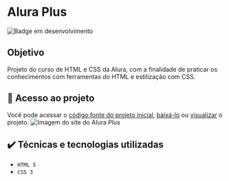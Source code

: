 # Alura Plus
![Badge em desenvolvimento](https://img.shields.io/badge/status-em%20desenvolvimento-brightgreen) <br>

## Objetivo
Projeto do curso de HTML e CSS da Alura, com a finalidade de praticar os conhecimentos com ferramentas do HTML e estilização com CSS.

## 📁 Acesso ao projeto
Você pode acessar o [código fonte do projeto inicial](https://github.com/luc4sleite/alura-plus/blob/main/index.html), [baixá-lo](https://github.com/luc4sleite/alura-plus/archive/refs/heads/main.zip) ou [visualizar](https://luc4sleite.github.io/alura-plus/) o projeto.
![Imagem do site do Alura Plus](https://user-images.githubusercontent.com/115735167/211074293-3b2c0f4a-869d-44de-8b1e-47ba0659dde1.png)


## ✔️ Técnicas e tecnologias utilizadas
- ``HTML 5``
- ``CSS 3``

## 

